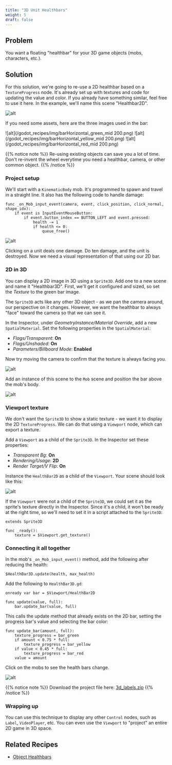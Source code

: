 ```yaml
---
title: "3D Unit Healthbars"
weight: 5
draft: false
---
```


## Problem

You want a floating "healthbar" for your 3D game objects (mobs, characters, etc.).

## Solution

For this solution, we're going to re-use a 2D healthbar based on a `TextureProgress` node. It's already set up with textures and code for updating the value and color. If you already have something similar, feel free to use it here. In the example, we'll name this scene "Healthbar2D".

![alt](/godot_recipes/img/healthbar_example.gif)

If you need some assets, here are the three images used in the bar:

![alt](/godot_recipes/img/barHorizontal_green_mid 200.png)
![alt](/godot_recipes/img/barHorizontal_yellow_mid 200.png)
![alt](/godot_recipes/img/barHorizontal_red_mid 200.png)

{{% notice note %}}
Re-using existing objects can save you a lot of time. Don't re-invent the wheel everytime you need a healthbar, camera, or other common object.
{{% /notice %}}

### Project setup

We'll start with a `KinematicBody` mob. It's programmed to spawn and travel in a straight line. It also has the following code to handle damage:

```gdscript
func _on_Mob_input_event(camera, event, click_position, click_normal, shape_idx):
    if event is InputEventMouseButton:
        if event.button_index == BUTTON_LEFT and event.pressed:
            health -= 1
            if health <= 0:
                queue_free()
```

![alt](/godot_recipes/img/3d_bars01.gif)

Clicking on a unit deals one damage. Do ten damage, and the unit is destroyed. Now we need a visual representation of that using our 2D bar.

### 2D in 3D

You can display a 2D image in 3D using a `Sprite3D`. Add one to a new scene and name it "Healthbar3D". First, we'll get it configured and sized, so set the _Texture_ to the green bar image.

The `Sprite3D` acts like any other 3D object - as we pan the camera around, our perspective on it changes. However, we want the healthbar to always "face" toward the camera so that we can see it.

In the Inspector, under _GeometryInstance/Material Override_, add a new `SpatialMaterial`. Set the following properties in the `SpatialMaterial`:

- _Flags/Transparent_: **On**
- _Flags/Unshaded_: **On**
- _Parameters/Billboard Mode_: **Enabled**

Now try moving the camera to confirm that the texture is always facing you.

![alt](/godot_recipes/img/3d_bars02.gif)

Add an instance of this scene to the `Mob` scene and position the bar above the mob's body.

![alt](/godot_recipes/img/3d_bars04.png)

### Viewport texture

We don't want the `Sprite3D` to show a static texture - we want it to display the 2D `TextureProgress`. We can do that using a `Viewport` node, which can export a texture.

Add a `Viewport` as a child of the `Sprite3D`. In the Inspector set these properties:

- _Transparent Bg_: **On**
- _Rendering/Usage_: **2D**
- _Render Target/V Flip_: **On**

Instance the `HealthBar2D` as a child of the `Viewport`. Your scene should look like this:

![alt](/godot_recipes/img/3d_bars03.png)

If the `Viewport` were not a child of the `Sprite3D`, we could set it as the sprite's texture directly in the Inspector. Since it's a child, it won't be ready at the right time, so we'll need to set it in a script attached to the `Sprite3D`:

```gdscript
extends Sprite3D

func _ready():
    texture = $Viewport.get_texture()
```

### Connecting it all together

In the mob's `_on_Mob_input_event()` method, add the following after reducing the health:

```gdscript
$HealthBar3D.update(health, max_health)
```

Add the following to `HealthBar3D.gd`:

```gdscript
onready var bar = $Viewport/HealthBar2D

func update(value, full):
    bar.update_bar(value, full)
```

This calls the update method that already exists on the 2D bar, setting the progress bar's value and selecting the bar color:

```gdscript
func update_bar(amount, full):
    texture_progress = bar_green
    if amount < 0.75 * full:
        texture_progress = bar_yellow
    if value < 0.45 * full:
        texture_progress = bar_red
    value = amount
```

Click on the mobs to see the health bars change.

![alt](/godot_recipes/img/3d_bars05.gif)

{{% notice note %}}
Download the project file here: [3d_labels.zip](/godot_recipes/files/3d_labels.zip)
{{% /notice %}}

### Wrapping up

You can use this technique to display any other `Control` nodes, such as `Label`, `VideoPlayer`, etc. You can even use the `Viewport` to "project" an entire 2D game in 3D space.

## Related Recipes

- [Object Healthbars](/godot_recipes/ui/unit_healthbar/)